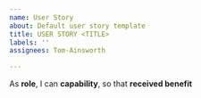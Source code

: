 ```yaml
---
name: User Story
about: Default user story template
title: USER STORY <TITLE>
labels: ''
assignees: Tom-Ainsworth

---
```


As **role**, I can **capability**, so that **received benefit**
